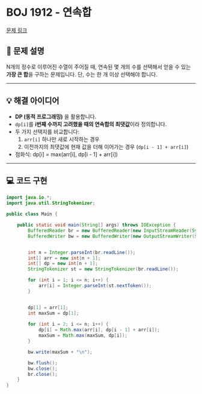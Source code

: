 # BOJ 1912 - 연속합

[문제 링크](https://www.acmicpc.net/problem/1912)

## 📝 문제 설명
N개의 정수로 이루어진 수열이 주어질 때, 연속된 몇 개의 수를 선택해서 얻을 수 있는 **가장 큰 합**을 구하는 문제입니다. 단, 수는 한 개 이상 선택해야 합니다.

---

## 💡 해결 아이디어

- **DP (동적 프로그래밍)** 을 활용합니다.
- `dp[i]`를 **i번째 수까지 고려했을 때의 연속합의 최댓값**이라 정의합니다.
- 두 가지 선택지를 비교합니다:
  1. `arr[i]` 하나만 새로 시작하는 경우
  2. 이전까지의 최댓값에 현재 값을 더해 이어가는 경우 (`dp[i - 1] + arr[i]`)
- 점화식:
  dp[i] = max(arr[i], dp[i - 1] + arr[i])

---

## 💻 코드 구현

```java
import java.io.*;
import java.util.StringTokenizer;

public class Main {

    public static void main(String[] args) throws IOException {
        BufferedReader br = new BufferedReader(new InputStreamReader(System.in));
        BufferedWriter bw = new BufferedWriter(new OutputStreamWriter(System.out));


        int n = Integer.parseInt(br.readLine());
        int[] arr = new int[n + 1];
        int[] dp = new int[n + 1];
        StringTokenizer st = new StringTokenizer(br.readLine());

        for (int i = 1; i <= n; i++) {
            arr[i] = Integer.parseInt(st.nextToken());
        }


        dp[1] = arr[1];
        int maxSum = dp[1];
        
        for (int i = 2; i <= n; i++) {
            dp[i] = Math.max(arr[i], dp[i - 1] + arr[i]);
            maxSum = Math.max(maxSum, dp[i]);
        }

        bw.write(maxSum + "\n");

        bw.flush();
        bw.close();
        br.close();
    }
}
```